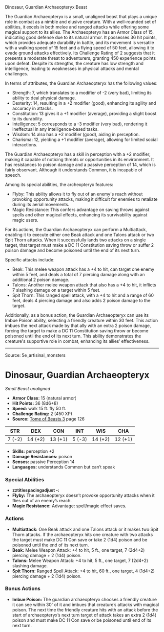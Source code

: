 <MonsterName/>Dinosaur, Guardian Archaeopteryx</MonsterName>
<CreatureType/>Beast</CreatureType>

<summary>The Guardian Archaeopteryx is a small, unaligned beast that plays a unique role in combat as a nimble and elusive creature. With a well-rounded set of abilities, it excels in both melee and ranged attacks while offering some magical support to its allies. The Archaeopteryx has an Armor Class of 15, indicating good defense due to its natural armor. It possesses 36 hit points, which provides adequate durability in battle, and its movement is versatile with a walking speed of 15 feet and a flying speed of 50 feet, allowing it to evade ground attacks effectively. Its Challenge Rating of 2 suggests that it presents a moderate threat to adventurers, granting 450 experience points upon defeat. Despite its strengths, the creature has low strength and intelligence, leading to weaknesses in physical attacks and mental challenges.</summary>

<detail>

In terms of attributes, the Guardian Archaeopteryx has the following values: 
- Strength: 7, which translates to a modifier of -2 (very bad), limiting its ability to deal physical damage. 
- Dexterity: 14, resulting in a +2 modifier (good), enhancing its agility and accuracy in attacks. 
- Constitution: 13 gives it a +1 modifier (average), providing a slight boost to its durability. 
- Intelligence: 5 corresponds to a -3 modifier (very bad), rendering it ineffectual in any intelligence-based tasks. 
- Wisdom: 14 also has a +2 modifier (good), aiding in perception. 
- Charisma: 12, yielding a +1 modifier (average), allowing for limited social interactions.

The Guardian Archaeopteryx has a skill in perception with a +2 modifier, making it capable of noticing threats or opportunities in its environment. It has resistances to poison damage and a passive perception of 14, which is fairly observant. Although it understands Common, it is incapable of speech.

Among its special abilities, the archeopteryx features:
- Flyby: This ability allows it to fly out of an enemy's reach without provoking opportunity attacks, making it difficult for enemies to retaliate during its aerial movements.
- Magic Resistance: This confers advantage on saving throws against spells and other magical effects, enhancing its survivability against magic users.

For its actions, the Guardian Archaeopteryx can perform a Multiattack, enabling it to execute either one Beak attack and one Talons attack or two Spit Thorn attacks. When it successfully lands two attacks on a single target, that target must make a DC 11 Constitution saving throw or suffer 2 poison damage and become poisoned until the end of its next turn.

Specific attacks include:
- Beak: This melee weapon attack has a +4 to hit, can target one enemy within 5 feet, and deals a total of 7 piercing damage along with an additional 2 poison damage.
- Talons: Another melee weapon attack that also has a +4 to hit, it inflicts 7 slashing damage on a target within 5 feet.
- Spit Thorn: This ranged spell attack, with a +4 to hit and a range of 60 feet, deals 4 piercing damage and also adds 2 poison damage to the target.

Additionally, as a bonus action, the Guardian Archaeopteryx can use its Imbue Poison ability, selecting a friendly creature within 30 feet. This action imbues the next attack made by that ally with an extra 2 poison damage, forcing the target to make a DC 11 Constitution saving throw or become poisoned until the end of its next turn. This ability demonstrates the creature's supportive role in combat, enhancing its allies’ effectiveness.</detail>



---

Source: 5e_artisinal_monsters

# Dinosaur, Guardian Archaeopteryx

*Small* *Beast* *unaligned*

- **Armor Class:** 15 (natural armor)
- **Hit Points:** 36 (8d6+8)
- **Speed:** walk 15 ft. fly 50 ft.
- **Challenge Rating:** 2 (450 XP)
- **Source:** [Tome of Beasts 3](https://koboldpress.com/kpstore/product/tome-of-beasts-3-for-5th-edition/) page 126

| STR | DEX | CON | INT | WIS | CHA |
| --- | --- | --- | --- | --- | --- |
| 7 (-2) | 14 (+2) | 13 (+1) | 5 (-3) | 14 (+2) | 12 (+1) |

- **Skills:** perception +2
- **Damage Resistances:** poison
- **Senses:** passive Perception 14
- **Languages:** understands Common but can’t speak

### Special Abilities

- **zztitlespacingadjust -:** 
- **Flyby:** The archaeopteryx doesn’t provoke opportunity attacks when it flies out of an enemy’s reach.
- **Magic Resistance:** Advantage: spell/magic effect saves.

### Actions

- **Multiattack:** One Beak attack and one Talons attack or it makes two Spit Thorn attacks. If the archaeopteryx hits one creature with two attacks the target must make DC 11 Con save or take 2 (1d4) poison and be poisoned until the end of its next turn.
- **Beak:** Melee Weapon Attack: +4 to hit, 5 ft., one target, 7 (2d4+2) piercing damage + 2 (1d4) poison.
- **Talons:** Melee Weapon Attack: +4 to hit, 5 ft., one target, 7 (2d4+2) slashing damage.
- **Spit Thorn:** Ranged Spell Attack: +4 to hit, 60 ft., one target, 4 (1d4+2) piercing damage + 2 (1d4) poison.

### Bonus Actions

- **Imbue Poison:** The guardian archaeopteryx chooses a friendly creature it can see within 30' of it and imbues that creature’s attacks with magical poison. The next time the friendly creature hits with an attack before the start of archaeopteryx’s next turn target of attack takes an extra 2 (1d4) poison and must make DC 11 Con save or be poisoned until end of its next turn.




